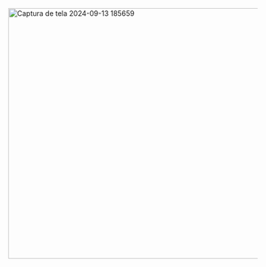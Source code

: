 <img width="506" alt="Captura de tela 2024-09-13 185659" src="https://github.com/user-attachments/assets/1b2dace2-78af-4468-b5a7-7c39d7b66ff4">
